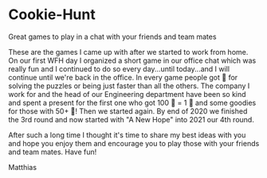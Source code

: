 # Cookie-Hunt
Great games to play in a chat with your friends and team mates

These are the games I came up with after we started to work from home. On our first WFH day I organized a short game in our office chat which was really fun and I continued to do so every day...until today...and I will continue until we're back in the office. In every game people got 🍪 for solving the puzzles or being just faster than all the others. The company I work for and the head of our Engineering department have been so kind and spent a present for the first one who got 100 🍪 = 1 🚚 and some goodies for those with 50+ 🍪! Then we started again. By end of 2020 we finished the 3rd round and now started with "A New Hope" into 2021 our 4th round.

After such a long time I thought it's time to share my best ideas with you and hope you enjoy them and encourage you to play those with your friends and team mates.
Have fun!

Matthias
